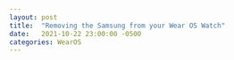 ```yaml
---
layout: post
title:  "Removing the Samsung from your Wear OS Watch"
date:   2021-10-22 23:00:00 -0500
categories: WearOS
---
```


# 